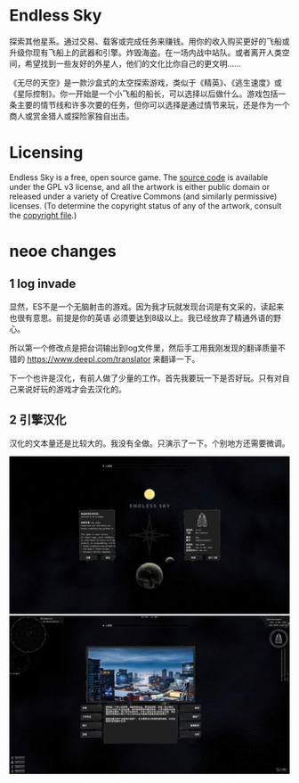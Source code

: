 # Endless Sky
探索其他星系。通过交易、载客或完成任务来赚钱。用你的收入购买更好的飞船或升级你现有飞船上的武器和引擎。炸毁海盗。在一场内战中站队。或者离开人类空间，希望找到一些友好的外星人，他们的文化比你自己的更文明......

《无尽的天空》是一款沙盒式的太空探索游戏，类似于《精英》、《逃生速度》或《星际控制》。你一开始是一个小飞船的船长，可以选择以后做什么。游戏包括一条主要的情节线和许多次要的任务，但你可以选择是通过情节来玩，还是作为一个商人或赏金猎人或探险家独自出击。


# Licensing
Endless Sky is a free, open source game. The [source code](https://github.com/endless-sky/endless-sky/) is available under the GPL v3 license, and all the artwork is either public domain or released under a variety of Creative Commons (and similarly permissive) licenses. (To determine the copyright status of any of the artwork, consult the [copyright file](https://github.com/endless-sky/endless-sky/blob/master/copyright).)

# neoe changes

## 1 log invade
显然，ES不是一个无脑射击的游戏。因为我才玩就发现台词是有文采的，读起来也很有意思。前提是你的英语
必须要达到8级以上。我已经放弃了精通外语的野心。

所以第一个修改点是把台词输出到log文件里，然后手工用我刚发现的翻译质量不错的 https://www.deepl.com/translator 来翻译一下。

下一个也许是汉化，有前人做了少量的工作。首先我要玩一下是否好玩。只有对自己来说好玩的游戏才会去汉化的。

## 2 引擎汉化
汉化的文本量还是比较大的。我没有全做。只演示了一下。个别地方还需要微调。

![ss1](screenshot/lehmeisb_s.webp)
![ss2](screenshot/lehmemyn_s.webp)
